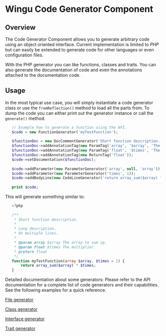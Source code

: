 Wingu Code Generator Component
==============================

Overview
--------

The Code Generator Component allows you to generate arbitrary code using an object oriented interface.
Current implementation is limited to *PHP* but can easily be extended to generate code for other languages or even configuration files.

With the PHP generator you can like functions, classes and traits.
You can also generate the documentation of code and even the annotations attached to the documentation code.

Usage
-----
In the most typical use case, you will simply instantiate a code generator class or use the ``fromReflection()`` method to load all the parts from.
To dump the code you can either print out the generator instance or call the ``generate()`` method.

```php
   // Example how to generate a function using the API.
   $code = new FunctionGenerator('myTestFunction');
   
   $functionDoc = new DocCommentGenerator('Short function description.', "Long description.\nOn multiple lines.");
   $functionDoc->addAnnotationTag(new ParamTag('array', '$array', 'The array to sum up.'));
   $functionDoc->addAnnotationTag(new ParamTag('float', '$times', 'The multiplier.'));
   $functionDoc->addAnnotationTag(new ReturnTag('float'));
   $code->setDocumentation($functionDoc);
   
   $code->addParameter(new ParameterGenerator('array', null, 'array'));
   $code->addParameter(new ParameterGenerator('times', 1));
   $code->addBodyLine(new CodeLineGenerator('return array_sum($array) * $times;'));
   
   print $code;
```

This will generate something similar to:

```php
   <?php
   
   /**
    * Short function description.
    *
    * Long description.
    * On multiple lines.
    *
    * @param array $array The array to sum up.
    * @param float $times The multiplier.
    * @return float
    */
   function myTestFunction(array $array, $times = 1) {
       return array_sum($array) * $times;
   }
```

Detailed documentation about some generators:
Please refer to the API documentation for a complete list of code generators and their capabilities.
See the following examples for a quick reference.

[File generator](/docs/php/filegenerator.md)

[Class generator](/docs/php/oop/generate-class.md)

[Interface generator](/docs/php/oop/generate-interface.md)

[Trait generator](/docs/php/oop/generate-trait.md)
